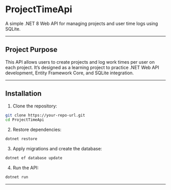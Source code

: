 # ProjectTimeApi

A simple .NET 8 Web API for managing projects and user time logs using SQLite.

---

## Project Purpose

This API allows users to create projects and log work times per user on each project. It’s designed as a learning project to practice .NET Web API development, Entity Framework Core, and SQLite integration.

---

## Installation

1. Clone the repository:

```bash
git clone https://your-repo-url.git
cd ProjectTimeApi
```

2. Restore dependencies:

```bash
dotnet restore
```

3. Apply migrations and create the database:

```bash
dotnet ef database update
```

4. Run the API:

```bash
dotnet run
```

---

